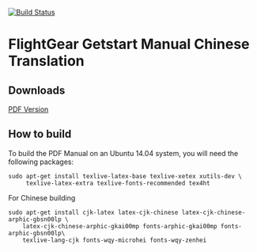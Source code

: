 [![Build Status](https://drone.io/github.com/tonghuix/getstart-zh/status.png)](https://drone.io/github.com/tonghuix/getstart-zh/latest)

# FlightGear Getstart Manual Chinese Translation


## Downloads

[PDF Version](https://s3-us-west-2.amazonaws.com/tonghuix/getstart-zh.pdf)

## How to build

To build the PDF Manual on an Ubuntu 14.04 system, you will need the following packages:

````
sudo apt-get install texlive-latex-base texlive-xetex xutils-dev \
     texlive-latex-extra texlive-fonts-recommended tex4ht
````

For Chinese building 


````
sudo apt-get install cjk-latex latex-cjk-chinese latex-cjk-chinese-arphic-gbsn00lp \
    latex-cjk-chinese-arphic-gkai00mp fonts-arphic-gkai00mp fonts-arphic-gbsn00lp\
    texlive-lang-cjk fonts-wqy-microhei fonts-wqy-zenhei

````
